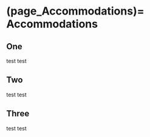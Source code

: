 (page_Accommodations)=
Accommodations
=======================

## One 

test test

## Two

test test

## Three 

test test